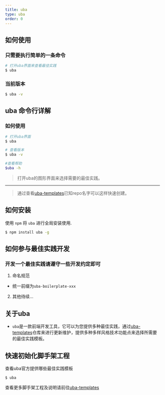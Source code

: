```yaml
---
title: uba
type: uba
order: 0
---
```


## 如何使用

### 只需要执行简单的一条命令
```sh
# 打开uba界面来查看最佳实践
$ uba
```

### 当前版本
```sh
$ uba -v
```


## uba 命令行详解

### 如何使用

```sh
# 打开uba界面
$ uba

# 查看版本
$ uba -v

#查看帮助
$uba -h
```

> 打开uba的图形界面来选择需要的最佳实践。

---
> 通过查看[uba-templates](https://github.com/uba-templates)已知repo名字可以这样快速创建。

## 如何安装

使用 `npm` 将 `uba` 进行全局安装使用.

```sh
$ npm install uba -g
```

## 如何参与最佳实践开发

### 开发一个最佳实践请遵守一些开发约定即可

1. 命名规范
  - 统一前缀为`uba-boilerplate-xxx`

2. 其他待续...


## 关于uba

- `uba`是一款前端开发工具，它可以为您提供多种最佳实践，通过[uba-templates](https://github.com/uba-templates)仓库来进行更新维护，提供多种多样风格技术功能点来选择所需要的最佳实践模板。


## 快速初始化脚手架工程

查看uba官方提供哪些最佳实践模板

```
$ uba
```

查看更多脚手架工程及说明请前往[uba-templates](https://github.com/uba-templates)

